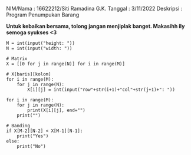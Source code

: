 NIM/Nama  : 16622212/Siti Ramadina G.K.
Tanggal   : 3/11/2022
Deskripsi : Program Penumpukan Barang

**Untuk kebaikan bersama, tolong jangan menjiplak banget. Makasihh ily semoga syukses <3**

```
M = int(input("height: "))
N = int(input("width: "))

# Matrix
X = [[0 for j in range(N)] for i in range(M)]

# X[baris][kolom]
for i in range(M):
    for j in range(N):
        X[i][j] = int(input("row"+str(i+1)+"col"+str(j+1)+": "))

for i in range(M):
    for j in range(N):
        print(X[i][j], end="")
    print("")

# Banding
if X[M-2][N-2] < X[M-1][N-1]:
    print("Yes")
else:
    print("No")
```
